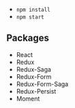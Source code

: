 * `` npm install ``
* `` npm start ``

## Packages

* React
* Redux
* Redux-Saga
* Redux-Form
* Redux-Form-Saga
* Redux-Persist
* Moment
